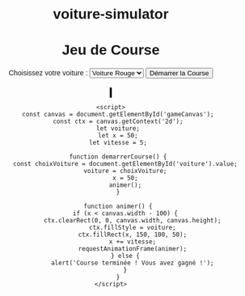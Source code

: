# voiture-simulator
<!DOCTYPE html>
<html lang="fr">
<head>
    <meta charset="UTF-8">
    <meta name="viewport" content="width=device-width, initial-scale=1.0">
    <title>Jeu de Course</title>
    <style>
        body {
            text-align: center;
            font-family: Arial, sans-serif;
        }
        canvas {
            border: 2px solid black;
            background-color: lightgray;
        }
        #menu {
            margin-bottom: 20px;
        }
    </style>
</head>
<body>
    <h1>Jeu de Course</h1>
    <div id="menu">
        <label for="voiture">Choisissez votre voiture :</label>
        <select id="voiture">
            <option value="red">Voiture Rouge</option>
            <option value="blue">Voiture Bleue</option>
            <option value="green">Voiture Verte</option>
        </select>
        <button onclick="demarrerCourse()">Démarrer la Course</button>
    </div>
    <canvas id="gameCanvas" width="800" height="400"></canvas>
    
    <script>
        const canvas = document.getElementById('gameCanvas');
        const ctx = canvas.getContext('2d');
        let voiture;
        let x = 50;
        let vitesse = 5;
        
        function demarrerCourse() {
            const choixVoiture = document.getElementById('voiture').value;
            voiture = choixVoiture;
            x = 50;
            animer();
        }
        
        function animer() {
            if (x < canvas.width - 100) {
                ctx.clearRect(0, 0, canvas.width, canvas.height);
                ctx.fillStyle = voiture;
                ctx.fillRect(x, 150, 100, 50);
                x += vitesse;
                requestAnimationFrame(animer);
            } else {
                alert('Course terminée ! Vous avez gagné !');
            }
        }
    </script>
</body>
</html>
